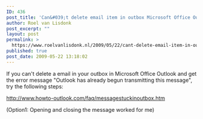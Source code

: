 ```yaml
---
ID: 436
post_title: 'Can&#039;t delete email item in outbox Microsoft Office Outlook 2007'
author: Roel van Lisdonk
post_excerpt: ""
layout: post
permalink: >
  https://www.roelvanlisdonk.nl/2009/05/22/cant-delete-email-item-in-outbox-microsoft-office-outlook-2007/
published: true
post_date: 2009-05-22 13:18:02
---
```

<p>If you can't delete a email in your outbox in Microsoft Office Outlook and get the error message &quot;Outlook has already begun transmitting this message&quot;, try the following steps:</p>  <p><a href="http://www.howto-outlook.com/faq/messagestuckinoutbox.htm">http://www.howto-outlook.com/faq/messagestuckinoutbox.htm</a></p>  <p>(Option1: Opening and closing the message worked for me)</p>